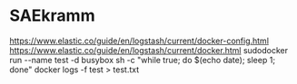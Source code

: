 # SAEkramm
https://www.elastic.co/guide/en/logstash/current/docker-config.html
https://www.elastic.co/guide/en/logstash/current/docker.html
sudodocker run --name test -d busybox sh -c "while true; do $(echo date); sleep 1; done"
docker logs -f test > test.txt

